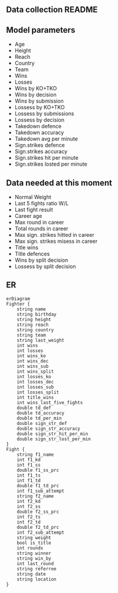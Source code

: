 ## Data collection README


## Model parameters

- Age 
- Height 
- Reach 
- Country
- Team
- Wins 
- Losses 
- Wins by KO+TKO
- Wins by decision
- Wins by submission
- Lossess by KO+TKO
- Lossess by submissions
- Lossess by decision
- Takedown defence
- Takedown accuracy
- Takedown avg per minute
- Sign.strikes defence
- Sign.strikes accuracy
- Sign.strikes hit per minute
- Sign.strikes losted per minute

## Data needed at this moment

- Normal Weight
- Last 5 fights ratio W/L 
- Last fight result 
- Career age
- Max round in career
- Total rounds in career
- Max sign. strikes hitted in career
- Max sign. strikes misess in career
- Title wins
- Title defences
- Wins by split decision
- Lossess by split decision

## ER
```mermaid
erDiagram
Fighter {
    string name
    string birthday
    string height
    string reach
    string country
    string team
    string last_weight
    int wins
    int losses
    int wins_ko
    int wins_dec
    int wins_sub
    int wins_split
    int losses_ko
    int losses_dec
    int losses_sub
    int losses_split
    int title_wins
    int wins_last_five_fights
    double td_def
    double td_accuracy
    double td_per_min
    double sign_str_def
    double sign_str_accuracy
    double sign_str_hit_per_min
    double sign_str_lost_per_min    
}
Fight {
	string f1_name
	int f1_kd
	int f1_ss
	double f1_ss_prc
	int f1_ts
	int f1_td
	double f1_td_prc
	int f1_sub_attempt
	string f2_name
	int f2_kd
	int f2_ss
	double f2_ss_prc
	int f2_ts
	int f2_td
	double f2_td_prc
	int f2_sub_attempt
	string weight
	bool is_title
	int rounds
	string winner
	string win_by
	int last_round
	string referree
	string date
	string location
}
```

